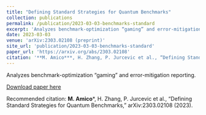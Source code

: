 ```yaml
---
title: "Defining Standard Strategies for Quantum Benchmarks"
collection: publications
permalink: /publication/2023-03-03-benchmarks-standard
excerpt: 'Analyzes benchmark-optimization “gaming” and error-mitigation reporting.'
date: 2023-03-03
venue: 'arXiv:2303.02108 (preprint)'
site_url: 'publication/2023-03-03-benchmarks-standard'
paper_url: 'https://arxiv.org/abs/2303.02108'
citation: '**M. Amico***, H. Zhang, P. Jurcevic et al., “Defining Standard Strategies for Quantum Benchmarks,” arXiv:2303.02108 (2023).'
---
```

Analyzes benchmark-optimization “gaming” and error-mitigation reporting.

[Download paper here](https://arxiv.org/abs/2303.02108)

Recommended citation: **M. Amico***, H. Zhang, P. Jurcevic et al., “Defining Standard Strategies for Quantum Benchmarks,” arXiv:2303.02108 (2023).